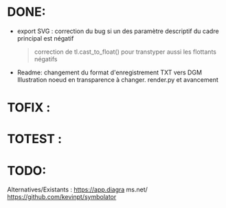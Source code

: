 # DONE:
+ export SVG : correction du bug si un des paramètre descriptif du cadre principal est négatif
  > correction de tl.cast_to_float() pour transtyper aussi les flottants négatifs
+ Readme: changement du format d'enregistrement TXT vers DGM
 Illustration noeud en transparence à changer.
 render.py et avancement
 
# TOFIX :

# TOTEST :

# TODO:

Alternatives/Existants : 
https://app.diagra
ms.net/
https://github.com/kevinpt/symbolator

